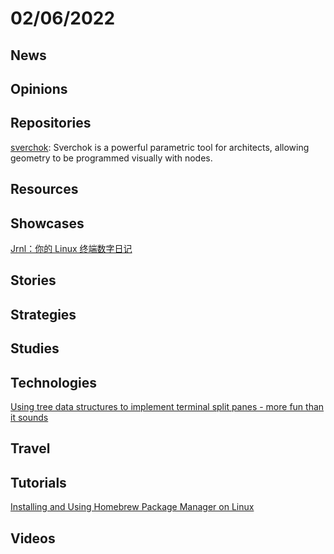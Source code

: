 # 02/06/2022

## News

## Opinions

## Repositories
[sverchok](https://github.com/nortikin/sverchok): Sverchok is a powerful parametric tool for architects, allowing geometry to be programmed visually with nodes.

## Resources

## Showcases
[Jrnl：你的 Linux 终端数字日记](https://linux.cn/article-14229-1.html)

## Stories


## Strategies


## Studies

## Technologies
[Using tree data structures to implement terminal split panes - more fun than it sounds](https://blog.warp.dev/using-tree-data-structures-to-implement-terminal-split-panes-more-fun-than-it-sounds/)

## Travel

## Tutorials
[Installing and Using Homebrew Package Manager on Linux](https://itsfoss.com/homebrew-linux/)

## Videos

